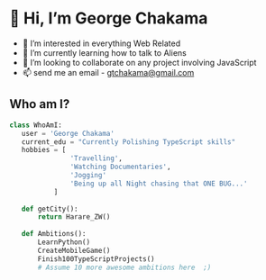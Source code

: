 # 👋 Hi, I’m George Chakama
- 👀 I’m interested in everything Web Related
- 🌱 I’m currently learning how to talk to Aliens
- 💞️ I’m looking to collaborate on any project involving JavaScript 
- 📫 send me an email - gtchakama@gmail.com

 ## Who am I?
 ```python
 class WhoAmI:
 	user = 'George Chakama'
	current_edu = "Currently Polishing TypeScript skills"
	hobbies = [
				'Travelling',
				'Watching Documentaries',
				'Jogging'
				'Being up all Night chasing that ONE BUG...'
			]
	
	def getCity():
		return Harare_ZW()
	
	def Ambitions():
		LearnPython()
		CreateMobileGame()
		Finish100TypeScriptProjects()
		# Assume 10 more awesome ambitions here  ;)
	
 ```

<!---
gtchakama/gtchakama is a ✨ special ✨ repository because its `README.md` (this file) appears on your GitHub profile.
You can click the Preview link to take a look at your changes.
--->
